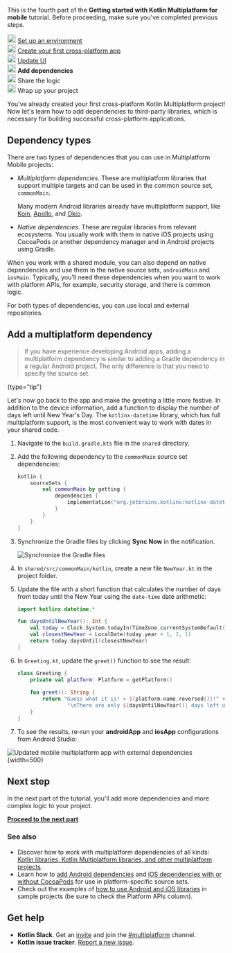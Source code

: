 [//]: # (title: Add dependencies to your project)

<microformat>
    <p>This is the fourth part of the <strong>Getting started with Kotlin Multiplatform for mobile</strong> tutorial. Before proceeding, make sure you've completed previous steps.</p>
    <p><img src="icon-1-done.svg" width="20" alt="First step"/> <a href="multiplatform-mobile-setup.md">Set up an environment</a><br/>
        <img src="icon-2-done.svg" width="20" alt="Second step"/> <a href="multiplatform-mobile-create-first-app.md">Create your first cross-platform app</a><br/>
        <img src="icon-3-done.svg" width="20" alt="Third step"/> <a href="multiplatform-mobile-update-ui.md">Update UI</a><br/>
        <img src="icon-4.svg" width="20" alt="Fourth step"/> <strong>Add dependencies</strong><br/>
        <img src="icon-5-todo.svg" width="20" alt="Fifth step"/> Share the logic<br/>
        <img src="icon-6-todo.svg" width="20" alt="Sixth step"/> Wrap up your project</p>
</microformat>

You've already created your first cross-platform Kotlin Multiplatform project! Now let's learn how to add dependencies
to third-party libraries, which is necessary for building successful cross-platform applications.

## Dependency types

There are two types of dependencies that you can use in Multiplatform Mobile projects:

* _Multiplatform dependencies_. These are multiplatform libraries that support multiple targets and can be used in the
  common source set, `commonMain`.

  Many modern Android libraries already have multiplatform support, like [Koin](https://insert-koin.io/),
  [Apollo](https://www.apollographql.com/), and [Okio](https://square.github.io/okio/).
* _Native dependencies_. These are regular libraries from relevant ecosystems. You usually work with them in native iOS
   projects using CocoaPods or another dependency manager and in Android projects using Gradle.

When you work with a shared module, you can also depend on native dependencies and use them in the native source sets,
`androidMain` and `iosMain`. Typically, you'll need these dependencies when you want to work with platform APIs,
for example, security storage, and there is common logic.

For both types of dependencies, you can use local and external repositories.

## Add a multiplatform dependency

> If you have experience developing Android apps, adding a multiplatform dependency is similar to adding a
> Gradle dependency in a regular Android project. The only difference is that you need to specify the source set.
>
{type="tip"}

Let's now go back to the app and make the greeting a little more festive. In addition to the device information, add a
function to display the number of days left until New Year's Day. The `kotlinx-datetime` library, which has full
multiplatform support, is the most convenient way to work with dates in your shared code.

1. Navigate to the `build.gradle.kts` file in the `shared` directory.
2. Add the following dependency to the `commonMain` source set dependencies:

   ```kotlin
   kotlin {
       sourceSets {
           val commonMain by getting {
               dependencies {
                   implementation("org.jetbrains.kotlinx:kotlinx-datetime:0.4.0")
               }
           } 
       }
   }
   ```

3. Synchronize the Gradle files by clicking **Sync Now** in the notification.

   ![Synchronize the Gradle files](gradle-sync.png)

4. In `shared/src/commonMain/kotlin`, create a new file `NewYear.kt` in the project folder.
5. Update the file with a short function that calculates
   the number of days from today until the New Year using the `date-time` date arithmetic:
   
   ```kotlin
   import kotlinx.datetime.*
   
   fun daysUntilNewYear(): Int {
       val today = Clock.System.todayIn(TimeZone.currentSystemDefault())
       val closestNewYear = LocalDate(today.year + 1, 1, 1)
       return today.daysUntil(closestNewYear)
   }
   ```

6. In `Greeting.kt`, update the `greet()` function to see the result:
    
    ```kotlin
    class Greeting {
        private val platform: Platform = getPlatform()
         
        fun greet(): String {
            return "Guess what it is! > ${platform.name.reversed()}!" +
                    "\nThere are only ${daysUntilNewYear()} days left until New Year! 🎆"
        }
    }
    ```

7. To see the results, re-run your **androidApp** and **iosApp** configurations from Android Studio:

![Updated mobile multiplatform app with external dependencies](first-multiplatform-project-3.png){width=500}

## Next step

In the next part of the tutorial, you'll add more dependencies and more complex logic to your project.

**[Proceed to the next part](multiplatform-mobile-upgrade-app.md)**

### See also

* Discover how to work with multiplatform dependencies of all
  kinds: [Kotlin libraries, Kotlin Multiplatform libraries, and other multiplatform projects](multiplatform-add-dependencies.md).
* Learn how to [add Android dependencies](multiplatform-mobile-android-dependencies.md)
  and [iOS dependencies with or without CocoaPods](multiplatform-mobile-ios-dependencies.md) for use in
  platform-specific source sets.
* Check out the examples of [how to use Android and iOS libraries](multiplatform-mobile-samples.md) in sample projects
  (be sure to check the Platform APIs column).

## Get help

* **Kotlin Slack**. Get an [invite](https://surveys.jetbrains.com/s3/kotlin-slack-sign-up) and join the [#multiplatform](https://kotlinlang.slack.com/archives/C3PQML5NU) channel.
* **Kotlin issue tracker**. [Report a new issue](https://youtrack.jetbrains.com/newIssue?project=KT).